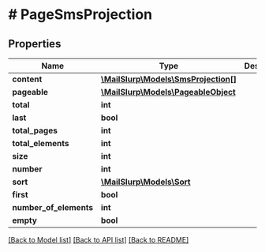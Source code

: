 # # PageSmsProjection

## Properties

Name | Type | Description | Notes
------------ | ------------- | ------------- | -------------
**content** | [**\MailSlurp\Models\SmsProjection[]**](SmsProjection) |  | [optional]
**pageable** | [**\MailSlurp\Models\PageableObject**](PageableObject) |  | [optional]
**total** | **int** |  | [optional]
**last** | **bool** |  | [optional]
**total_pages** | **int** |  | [optional]
**total_elements** | **int** |  | [optional]
**size** | **int** |  | [optional]
**number** | **int** |  | [optional]
**sort** | [**\MailSlurp\Models\Sort**](Sort) |  | [optional]
**first** | **bool** |  | [optional]
**number_of_elements** | **int** |  | [optional]
**empty** | **bool** |  | [optional]

[[Back to Model list]](../../README#models) [[Back to API list]](../../README#endpoints) [[Back to README]](../../README)
